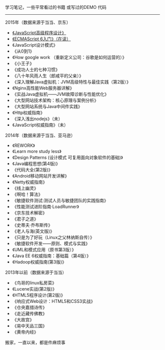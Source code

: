 学习笔记，一些平常看过的书籍 或写过的DEMO 代码

---

2015年（数据来源于当当、京东）
 * [《JavaScript高级程序设计》](https://github.com/zhoufan879/books/tree/master/ProfessionalJs4WebDev)
 * [《ECMAScript 6入门》（在读）](https://github.com/zhoufan879/books/tree/master/ProfessionalJs4WebDev)
 * 《JavaScript设计模式》
 * 《从0到1》
 * 《How google work （重新定义公司：谷歌是如何运营的）》
 * 《小王子》
 * 《成功人士的七种习惯》
 * 《八十年风雨人生（郎咸平的父亲）》
 * 《深入理解Java虚拟机：JVM高级特性与最佳实践（第2版）》
 * 《Nginx高性能Web服务器详解》
 * 《实战Java虚拟机——JVM故障诊断与性能优化》
 * 《大型网站技术架构：核心原理与案例分析》
 * 《大型网站系统与Java中间件实践》
 * 《Http权威指南》
 * 《深入浅出nodejs》（未）
 * 《JavaScript权威指南》（未）

2014年（数据来源于当当、亚马逊）
 * 《REWORK》
 * 《Learn more study less》
 * 《Design Patterns (设计模式 可复用面向对象软件的基础)》
 * 《Java编程思想(第4版)》
 * 《代码大全(第2版)》
 * 《Android移动网站开发详解》
 * 《Netty权威指南》
 * 《线上幽灵》
 * 《啊哈！算法》
 * 《敏捷软件测试:测试人员与敏捷团队的实践指南》
 * 《性能测试进阶指南·LoadRunner》
 * 《京东技术解密》
 * 《君子之道》
 * 《史蒂夫·乔布斯传》
 * 《老人与海(英文版)》
 * 《只是为了好玩（Linux之父林纳斯自传）》
 * 《敏捷软件开发——原则、模式与实践》
 * 《UML和模式应用（原书第3版）》
 * 《Java EE 6权威指南：基础篇（第4版）》
 * 《Hadoop权威指南(第3版)》
 

2013年以前（数据来源于当当）
 * 《鸟哥的linux私房菜》
 * 《Lucene实战(第2版)》
 * 《HTML5程序设计(第2版)》
 * 《响应式Web设计：HTML5和CSS3实战》
 * 《仓央嘉措诗传》
 * 《走近藏传佛教》
 * 《大故宫》
 * 《易中天品三国》
 * 《黄帝内经》


搬家，一直以来，都是件麻烦事








